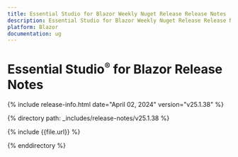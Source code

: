 ```yaml
---
title: Essential Studio for Blazor Weekly Nuget Release Release Notes  
description: Essential Studio for Blazor Weekly Nuget Release Release Notes  
platform: Blazor
documentation: ug
---
```


# Essential Studio<sup style="font-size:70%">&reg;</sup> for Blazor  Release Notes  

{% include release-info.html date="April 02, 2024"  version="v25.1.38" %} 

{% directory path: _includes/release-notes/v25.1.38 %}

{% include {{file.url}} %}

{% enddirectory %}